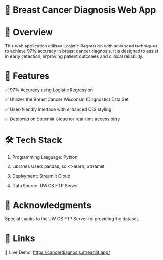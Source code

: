 # 🏥 Breast Cancer Diagnosis Web App

# 🚀 Overview

This web application utilizes Logistic Regression with advanced techniques to achieve 97% accuracy in breast cancer diagnosis. It is designed to assist in early detection, improving patient outcomes and clinical reliability.

# 📌 Features

✅ 97% Accuracy using Logistic Regression

✅ Utilizes the Breast Cancer Wisconsin (Diagnostic) Data Set

✅ User-friendly interface with enhanced CSS styling

✅ Deployed on Streamlit Cloud for real-time accessibility

# 🛠️ Tech Stack


1. Programming Language: Python

2. Libraries Used: pandas, scikit-learn, Streamlit

3. Deployment: Streamlit Cloud

4. Data Source: UW CS FTP Server

# 🙌 Acknowledgments

Special thanks to the UW CS FTP Server for providing the dataset.

# 🔗 Links

🔗 Live Demo: https://cancerdiagnosis.streamlit.app/
